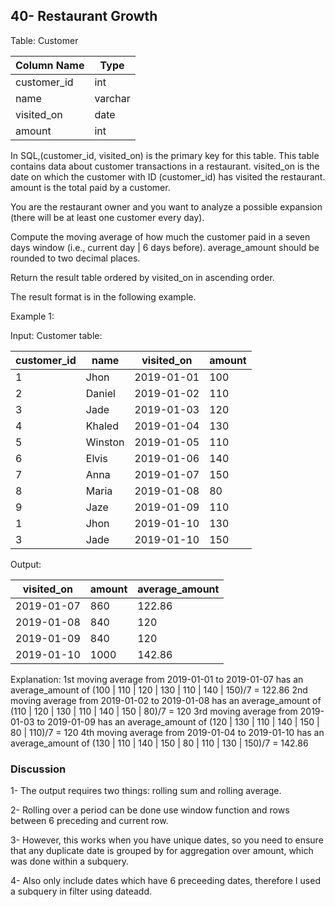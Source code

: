 ## 40- Restaurant Growth

Table: Customer

| Column Name   | Type    |
|---------------|---------|
| customer_id   | int     |
| name          | varchar |
| visited_on    | date    |
| amount        | int     |

In SQL,(customer_id, visited_on) is the primary key for this table.
This table contains data about customer transactions in a restaurant.
visited_on is the date on which the customer with ID (customer_id) has visited the restaurant.
amount is the total paid by a customer.
 

You are the restaurant owner and you want to analyze a possible expansion (there will be at least one customer every day).

Compute the moving average of how much the customer paid in a seven days window (i.e., current day | 6 days before). average_amount should be rounded to two decimal places.

Return the result table ordered by visited_on in ascending order.

The result format is in the following example.

 

Example 1:

Input: 
Customer table:

| customer_id | name         | visited_on   | amount      |
|-------------|--------------|--------------|-------------|
| 1           | Jhon         | 2019-01-01   | 100         |
| 2           | Daniel       | 2019-01-02   | 110         |
| 3           | Jade         | 2019-01-03   | 120         |
| 4           | Khaled       | 2019-01-04   | 130         |
| 5           | Winston      | 2019-01-05   | 110         | 
| 6           | Elvis        | 2019-01-06   | 140         | 
| 7           | Anna         | 2019-01-07   | 150         |
| 8           | Maria        | 2019-01-08   | 80          |
| 9           | Jaze         | 2019-01-09   | 110         | 
| 1           | Jhon         | 2019-01-10   | 130         | 
| 3           | Jade         | 2019-01-10   | 150         | 

Output: 

| visited_on   | amount       | average_amount |
|--------------|--------------|----------------|
| 2019-01-07   | 860          | 122.86         |
| 2019-01-08   | 840          | 120            |
| 2019-01-09   | 840          | 120            |
| 2019-01-10   | 1000         | 142.86         |

Explanation: 
1st moving average from 2019-01-01 to 2019-01-07 has an average_amount of (100 | 110 | 120 | 130 | 110 | 140 | 150)/7 = 122.86
2nd moving average from 2019-01-02 to 2019-01-08 has an average_amount of (110 | 120 | 130 | 110 | 140 | 150 | 80)/7 = 120
3rd moving average from 2019-01-03 to 2019-01-09 has an average_amount of (120 | 130 | 110 | 140 | 150 | 80 | 110)/7 = 120
4th moving average from 2019-01-04 to 2019-01-10 has an average_amount of (130 | 110 | 140 | 150 | 80 | 110 | 130 | 150)/7 = 142.86

### Discussion
1- The output requires two things: rolling sum and rolling average.

2- Rolling over a period can be done use window function and rows between 6 preceding and current row.

3- However, this works when you have unique dates, so you need to ensure that any duplicate date is grouped by for aggregation over amount, which was done within a subquery.

4- Also only include dates which have 6 preceeding dates, therefore I used a subquery in filter using dateadd.